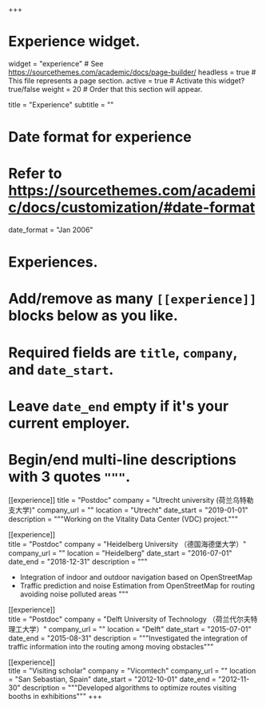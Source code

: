 +++
# Experience widget.
widget = "experience"  # See https://sourcethemes.com/academic/docs/page-builder/
headless = true  # This file represents a page section.
active = true  # Activate this widget? true/false
weight = 20  # Order that this section will appear.

title = "Experience"
subtitle = ""

# Date format for experience
#   Refer to https://sourcethemes.com/academic/docs/customization/#date-format
date_format = "Jan 2006"

# Experiences.
#   Add/remove as many `[[experience]]` blocks below as you like.
#   Required fields are `title`, `company`, and `date_start`.
#   Leave `date_end` empty if it's your current employer.
#   Begin/end multi-line descriptions with 3 quotes `"""`.


[[experience]]
  title = "Postdoc"
  company = "Utrecht university (荷兰乌特勒支大学)"
  company_url = ""
  location = "Utrecht"
  date_start = "2019-01-01"
  description = """Working on the Vitality Data Center (VDC) project."""

 [[experience]]  
  title = "Postdoc"
  company = "Heidelberg University （德国海德堡大学）"
  company_url = ""
  location = "Heidelberg"
  date_start = "2016-07-01"
  date_end = "2018-12-31"
  description = """
  * Integration of indoor and outdoor navigation based on OpenStreetMap
  * Traffic prediction and noise Estimation from OpenStreetMap for routing avoiding noise polluted areas
  """ 

[[experience]]  
  title = "Postdoc"
  company = "Delft University of Technology （荷兰代尔夫特理工大学）"
  company_url = ""
  location = "Delft"
  date_start = "2015-07-01"
  date_end = "2015-08-31"
  description = """Investigated the integration of traffic information into the routing among moving obstacles"""

 [[experience]]  
  title = "Visiting scholar"
  company = "Vicomtech"
  company_url = ""
  location = "San Sebastian, Spain"
  date_start = "2012-10-01"
  date_end = "2012-11-30"
  description = """Developed algorithms to optimize routes visiting booths in exhibitions""" 
+++
